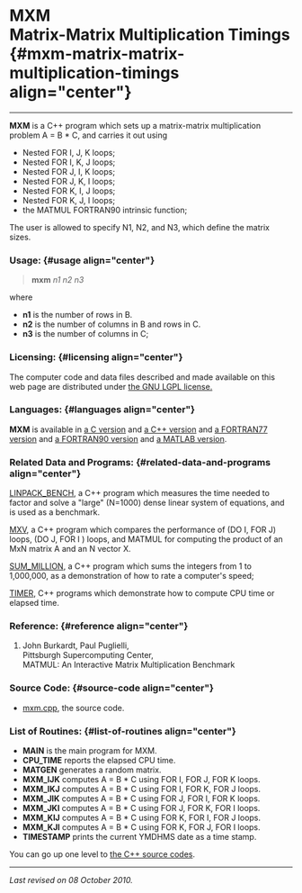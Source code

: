 MXM\
Matrix-Matrix Multiplication Timings {#mxm-matrix-matrix-multiplication-timings align="center"}
====================================

------------------------------------------------------------------------

**MXM** is a C++ program which sets up a matrix-matrix multiplication
problem A = B \* C, and carries it out using

-   Nested FOR I, J, K loops;
-   Nested FOR I, K, J loops;
-   Nested FOR J, I, K loops;
-   Nested FOR J, K, I loops;
-   Nested FOR K, I, J loops;
-   Nested FOR K, J, I loops;
-   the MATMUL FORTRAN90 intrinsic function;

The user is allowed to specify N1, N2, and N3, which define the matrix
sizes.

### Usage: {#usage align="center"}

> **mxm** *n1* *n2* *n3*

where

-   **n1** is the number of rows in B.
-   **n2** is the number of columns in B and rows in C.
-   **n3** is the number of columns in C;

### Licensing: {#licensing align="center"}

The computer code and data files described and made available on this
web page are distributed under [the GNU LGPL
license.](../../txt/gnu_lgpl.txt)

### Languages: {#languages align="center"}

**MXM** is available in [a C version](../../c_src/mxm/mxm.html) and [a
C++ version](../../cpp_src/mxm/mxm.html) and [a FORTRAN77
version](../../f77_src/mxm/mxm.html) and [a FORTRAN90
version](../../f_src/mxm/mxm.html) and [a MATLAB
version](../../m_src/mxm/mxm.html).

### Related Data and Programs: {#related-data-and-programs align="center"}

[LINPACK\_BENCH](../../cpp_src/linpack_bench/linpack_bench.html), a C++
program which measures the time needed to factor and solve a "large"
(N=1000) dense linear system of equations, and is used as a benchmark.

[MXV](../../cpp_src/mxv/mxv.html), a C++ program which compares the
performance of (DO I, FOR J) loops, (DO J, FOR I ) loops, and MATMUL for
computing the product of an MxN matrix A and an N vector X.

[SUM\_MILLION](../../cpp_src/sum_million/sum_million.html), a C++
program which sums the integers from 1 to 1,000,000, as a demonstration
of how to rate a computer's speed;

[TIMER](../../cpp_src/timer/timer.html), C++ programs which demonstrate
how to compute CPU time or elapsed time.

### Reference: {#reference align="center"}

1.  John Burkardt, Paul Puglielli,\
    Pittsburgh Supercomputing Center,\
    MATMUL: An Interactive Matrix Multiplication Benchmark

### Source Code: {#source-code align="center"}

-   [mxm.cpp](mxm.cpp), the source code.

### List of Routines: {#list-of-routines align="center"}

-   **MAIN** is the main program for MXM.
-   **CPU\_TIME** reports the elapsed CPU time.
-   **MATGEN** generates a random matrix.
-   **MXM\_IJK** computes A = B \* C using FOR I, FOR J, FOR K loops.
-   **MXM\_IKJ** computes A = B \* C using FOR I, FOR K, FOR J loops.
-   **MXM\_JIK** computes A = B \* C using FOR J, FOR I, FOR K loops.
-   **MXM\_JKI** computes A = B \* C using FOR J, FOR K, FOR I loops.
-   **MXM\_KIJ** computes A = B \* C using FOR K, FOR I, FOR J loops.
-   **MXM\_KJI** computes A = B \* C using FOR K, FOR J, FOR I loops.
-   **TIMESTAMP** prints the current YMDHMS date as a time stamp.

You can go up one level to [the C++ source codes](../cpp_src.html).

------------------------------------------------------------------------

*Last revised on 08 October 2010.*
